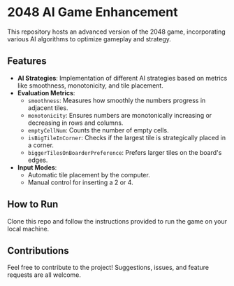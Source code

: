 # 2048 AI Game Enhancement

This repository hosts an advanced version of the 2048 game, incorporating various AI algorithms to optimize gameplay and strategy.

## Features

- **AI Strategies**: Implementation of different AI strategies based on metrics like smoothness, monotonicity, and tile placement.
- **Evaluation Metrics**:
  - `smoothness`: Measures how smoothly the numbers progress in adjacent tiles.
  - `monotonicity`: Ensures numbers are monotonically increasing or decreasing in rows and columns.
  - `emptyCellNum`: Counts the number of empty cells.
  - `isBigTileInCorner`: Checks if the largest tile is strategically placed in a corner.
  - `biggerTilesOnBoarderPreference`: Prefers larger tiles on the board's edges.
- **Input Modes**:
  - Automatic tile placement by the computer.
  - Manual control for inserting a 2 or 4.

## How to Run

Clone this repo and follow the instructions provided to run the game on your local machine.

## Contributions

Feel free to contribute to the project! Suggestions, issues, and feature requests are all welcome.

